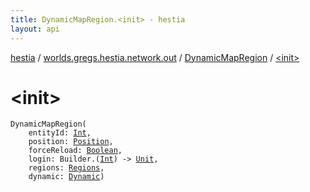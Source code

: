 ```yaml
---
title: DynamicMapRegion.<init> - hestia
layout: api
---
```


<div class='api-docs-breadcrumbs'><a href="../../index.html">hestia</a> / <a href="../index.html">worlds.gregs.hestia.network.out</a> / <a href="index.html">DynamicMapRegion</a> / <a href="./-init-.html">&lt;init&gt;</a></div>

# &lt;init&gt;

<div class="signature"><code><span class="identifier">DynamicMapRegion</span><span class="symbol">(</span><br/>&nbsp;&nbsp;&nbsp;&nbsp;<span class="parameterName" id="worlds.gregs.hestia.network.out.DynamicMapRegion$<init>(kotlin.Int, worlds.gregs.hestia.game.plugins.core.components.map.Position, kotlin.Boolean, kotlin.Function2((world.gregs.hestia.core.network.packets.Packet.Builder, kotlin.Int, kotlin.Unit)), worlds.gregs.hestia.game.api.region.Regions, worlds.gregs.hestia.game.api.region.Dynamic)/entityId">entityId</span><span class="symbol">:</span>&nbsp;<a href="https://kotlinlang.org/api/latest/jvm/stdlib/kotlin/-int/index.html"><span class="identifier">Int</span></a><span class="symbol">, </span><br/>&nbsp;&nbsp;&nbsp;&nbsp;<span class="parameterName" id="worlds.gregs.hestia.network.out.DynamicMapRegion$<init>(kotlin.Int, worlds.gregs.hestia.game.plugins.core.components.map.Position, kotlin.Boolean, kotlin.Function2((world.gregs.hestia.core.network.packets.Packet.Builder, kotlin.Int, kotlin.Unit)), worlds.gregs.hestia.game.api.region.Regions, worlds.gregs.hestia.game.api.region.Dynamic)/position">position</span><span class="symbol">:</span>&nbsp;<a href="../../worlds.gregs.hestia.game.plugins.core.components.map/-position/index.html"><span class="identifier">Position</span></a><span class="symbol">, </span><br/>&nbsp;&nbsp;&nbsp;&nbsp;<span class="parameterName" id="worlds.gregs.hestia.network.out.DynamicMapRegion$<init>(kotlin.Int, worlds.gregs.hestia.game.plugins.core.components.map.Position, kotlin.Boolean, kotlin.Function2((world.gregs.hestia.core.network.packets.Packet.Builder, kotlin.Int, kotlin.Unit)), worlds.gregs.hestia.game.api.region.Regions, worlds.gregs.hestia.game.api.region.Dynamic)/forceReload">forceReload</span><span class="symbol">:</span>&nbsp;<a href="https://kotlinlang.org/api/latest/jvm/stdlib/kotlin/-boolean/index.html"><span class="identifier">Boolean</span></a><span class="symbol">, </span><br/>&nbsp;&nbsp;&nbsp;&nbsp;<span class="parameterName" id="worlds.gregs.hestia.network.out.DynamicMapRegion$<init>(kotlin.Int, worlds.gregs.hestia.game.plugins.core.components.map.Position, kotlin.Boolean, kotlin.Function2((world.gregs.hestia.core.network.packets.Packet.Builder, kotlin.Int, kotlin.Unit)), worlds.gregs.hestia.game.api.region.Regions, worlds.gregs.hestia.game.api.region.Dynamic)/login">login</span><span class="symbol">:</span>&nbsp;<span class="identifier">Builder</span><span class="symbol">.</span><span class="symbol">(</span><a href="https://kotlinlang.org/api/latest/jvm/stdlib/kotlin/-int/index.html"><span class="identifier">Int</span></a><span class="symbol">)</span>&nbsp;<span class="symbol">-&gt;</span>&nbsp;<a href="https://kotlinlang.org/api/latest/jvm/stdlib/kotlin/-unit/index.html"><span class="identifier">Unit</span></a><span class="symbol">, </span><br/>&nbsp;&nbsp;&nbsp;&nbsp;<span class="parameterName" id="worlds.gregs.hestia.network.out.DynamicMapRegion$<init>(kotlin.Int, worlds.gregs.hestia.game.plugins.core.components.map.Position, kotlin.Boolean, kotlin.Function2((world.gregs.hestia.core.network.packets.Packet.Builder, kotlin.Int, kotlin.Unit)), worlds.gregs.hestia.game.api.region.Regions, worlds.gregs.hestia.game.api.region.Dynamic)/regions">regions</span><span class="symbol">:</span>&nbsp;<a href="../../worlds.gregs.hestia.game.api.region/-regions/index.html"><span class="identifier">Regions</span></a><span class="symbol">, </span><br/>&nbsp;&nbsp;&nbsp;&nbsp;<span class="parameterName" id="worlds.gregs.hestia.network.out.DynamicMapRegion$<init>(kotlin.Int, worlds.gregs.hestia.game.plugins.core.components.map.Position, kotlin.Boolean, kotlin.Function2((world.gregs.hestia.core.network.packets.Packet.Builder, kotlin.Int, kotlin.Unit)), worlds.gregs.hestia.game.api.region.Regions, worlds.gregs.hestia.game.api.region.Dynamic)/dynamic">dynamic</span><span class="symbol">:</span>&nbsp;<a href="../../worlds.gregs.hestia.game.api.region/-dynamic/index.html"><span class="identifier">Dynamic</span></a><span class="symbol">)</span></code></div>
